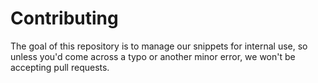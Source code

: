 # Contributing

The goal of this repository is to manage our snippets for internal use, so unless you'd come across a typo or another minor error, we won't be accepting pull requests.
